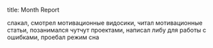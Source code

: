 title: Month Report

слакал, смотрел мотивационные видосики, читал мотивационные статьи, позанимался чутчут проектами, написал либу для работы с ошибками, проебал режим сна
